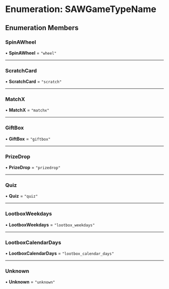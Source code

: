 # Enumeration: SAWGameTypeName

## Enumeration Members

### SpinAWheel

• **SpinAWheel** = ``"wheel"``

___

### ScratchCard

• **ScratchCard** = ``"scratch"``

___

### MatchX

• **MatchX** = ``"matchx"``

___

### GiftBox

• **GiftBox** = ``"giftbox"``

___

### PrizeDrop

• **PrizeDrop** = ``"prizedrop"``

___

### Quiz

• **Quiz** = ``"quiz"``

___

### LootboxWeekdays

• **LootboxWeekdays** = ``"lootbox_weekdays"``

___

### LootboxCalendarDays

• **LootboxCalendarDays** = ``"lootbox_calendar_days"``

___

### Unknown

• **Unknown** = ``"unknown"``
